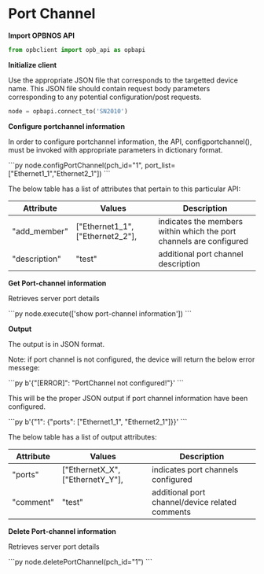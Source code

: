 # Port Channel

**Import OPBNOS API**

```py
from opbclient import opb_api as opbapi
```

**Initialize client** 
<p>Use the appropriate JSON file that corresponds to the targetted device name. This JSON file should contain request body parameters corresponding to any potential configuration/post requests. </p>

```py
node = opbapi.connect_to('SN2010')
```

<strong>Configure portchannel information</strong>
<p>In order to configure portchannel information, the API, configportchannel(), must be invoked with appropriate parameters in dictionary format.</p>
```py
node.configPortChannel(pch_id="1", port_list=["Ethernet1_1","Ethernet2_1"])
```

<p> The below table has a list of attributes that pertain to this particular API:</p>
<table>
 <tbody>
  <thead>
    <tr>
      <th>Attribute</th>
      <th>Values</th>
      <th>Description</th>
    </tr>
  </thead>
  <tbody>
    <tr>
      <td>"add_member"</td>
      <td>["Ethernet1_1", ["Ethernet2_2"],</td>
      <td>indicates the members within which the port channels are configured</td>
    </tr>
    <tr>
      <td>"description"</td>
      <td>"test"</td>
      <td>additional port channel description</td>
    </tr>
  </tbody>
</table>

<strong>Get Port-channel information</strong>
<p>Retrieves server port details </p>
```py
node.execute(['show port-channel information'])
```

<strong>Output</strong>
<p>The output is in JSON format. </p>
<p>Note: if port channel is not configured, the device will return the below error messege:</p>
```py
b'{"[ERROR]": "PortChannel not configured!"}'
```
<p> This will be the proper JSON output if port channel information have been configured.</p>
```py
b'{"1": {"ports": ["Ethernet1_1", "Ethernet2_1"]}}'
```

<p> The below table has a list of output attributes:</p>
<table>
 <tbody>
  <thead>
    <tr>
      <th>Attribute</th>
      <th>Values</th>
      <th>Description</th>
    </tr>
  </thead>
  <tbody>
    <tr>
      <td>"ports"</td>
      <td>["EthernetX_X", ["EthernetY_Y"],</td>
      <td>indicates port channels configured</td>
    </tr>
    <tr>
      <td>"comment"</td>
      <td>"test"</td>
      <td>additional port channel/device related comments</td>
    </tr>
  </tbody>
</table>

<strong>Delete Port-channel information</strong>
<p>Retrieves server port details </p>
```py
node.deletePortChannel(pch_id="1")
```

